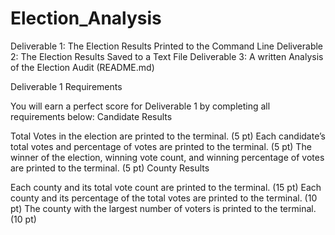 # Election_Analysis
Deliverable 1: The Election Results Printed to the Command Line
Deliverable 2: The Election Results Saved to a Text File
Deliverable 3: A written Analysis of the Election Audit (README.md)


Deliverable 1 Requirements

You will earn a perfect score for Deliverable 1 by completing all requirements below:
Candidate Results

Total Votes in the election are printed to the terminal. (5 pt)
Each candidate’s total votes and percentage of votes are printed to the terminal. (5 pt)
The winner of the election, winning vote count, and winning percentage of votes are printed to the terminal. (5 pt)
County Results

Each county and its total vote count are printed to the terminal. (15 pt)
Each county and its percentage of the total votes are printed to the terminal. (10 pt)
The county with the largest number of voters is printed to the terminal. (10 pt)
